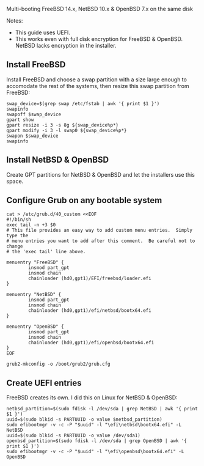 
Multi-booting FreeBSD 14.x, NetBSD 10.x & OpenBSD 7.x on the same disk

Notes:
- This guide uses UEFI.
- This works even with full disk encryption for FreeBSD & OpenBSD.  NetBSD lacks encryption in the installer.

## Install FreeBSD

Install FreeBSD and choose a swap partition with a size large enough to accomodate the rest of the systems,
then resize this swap partition from FreeBSD:

```
swap_device=$(grep swap /etc/fstab | awk '{ print $1 }')
swapinfo
swapoff $swap_device
gpart show
gpart resize -i 3 -s 8g ${swap_device%p*}
gpart modify -i 3 -l swap0 ${swap_device%p*}
swapon $swap_device
swapinfo
```

## Install NetBSD & OpenBSD

Create GPT partitions for NetBSD & OpenBSD and let the installers use this space.

## Configure Grub on any bootable system

```
cat > /etc/grub.d/40_custom <<EOF
#!/bin/sh
exec tail -n +3 $0
# This file provides an easy way to add custom menu entries.  Simply type the
# menu entries you want to add after this comment.  Be careful not to change
# the 'exec tail' line above.

menuentry "FreeBSD" {
        insmod part_gpt
        insmod chain
        chainloader (hd0,gpt1)/EFI/freebsd/loader.efi
}

menuentry "NetBSD" {
        insmod part_gpt
        insmod chain
        chainloader (hd0,gpt1)/efi/netbsd/bootx64.efi
}

menuentry "OpenBSD" {
        insmod part_gpt
        insmod chain
        chainloader (hd0,gpt1)/efi/openbsd/bootx64.efi
}
EOF

grub2-mkconfig -o /boot/grub2/grub.cfg
```

## Create UEFI entries

FreeBSD creates its own.  I did this on Linux for NetBSD & OpenBSD:

```
netbsd_partition=$(sudo fdisk -l /dev/sda | grep NetBSD | awk '{ print $1 }')
uuid=$(sudo blkid -s PARTUUID -o value $netbsd_partition)
sudo efibootmgr -v -c -P "$uuid" -l "\efi\netbsd\bootx64.efi" -L NetBSD
uuid=$(sudo blkid -s PARTUUID -o value /dev/sda1)
openbsd_partition=$(sudo fdisk -l /dev/sda | grep OpenBSD | awk '{ print $1 }')
sudo efibootmgr -v -c -P "$uuid" -l "\efi\openbsd\bootx64.efi" -L OpenBSD
```
